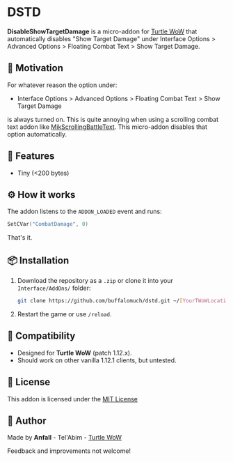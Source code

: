 # DSTD

**DisableShowTargetDamage** is a micro-addon for [Turtle WoW](https://turtle-wow.org/) that automatically disables "Show Target Damage" under Interface Options > Advanced Options > Floating Combat Text > Show Target Damage.

## 📌 Motivation

For whatever reason the option under:

- Interface Options > Advanced Options > Floating Combat Text > Show Target Damage

is always turned on. This is quite annoying when using a scrolling combat text 
addon like [MikScrollingBattleText](https://github.com/AtheneGenesis/Vanilla_MikScrollingBattleText).
This micro-addon disables that option automatically.

## 🔧 Features

- Tiny (<200 bytes)

## ⚙️ How it works

The addon listens to the ```ADDON_LOADED``` event and runs:

```lua
SetCVar("CombatDamage", 0)
```

That's it.

## 📦 Installation

1. Download the repository as a `.zip` or clone it into your `Interface/AddOns/` folder:
   ```bash
   git clone https://github.com/buffalomuch/dstd.git ~/[YourTWoWLocation]/Interface/AddOns/DSTD
   ```
2. Restart the game or use `/reload`.

## 🧩 Compatibility

- Designed for **Turtle WoW** (patch 1.12.x).
- Should work on other vanilla 1.12.1 clients, but untested.

## 📝 License

This addon is licensed under the [MIT License](LICENSE)

## 🧙 Author

Made by **Anfall** - Tel'Abim - [Turtle WoW](https://turtle-wow.org/)

Feedback and improvements not welcome!
